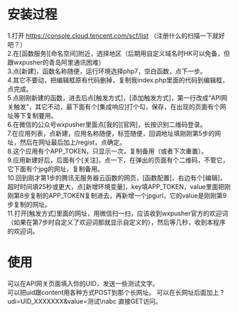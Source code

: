 # 安装过程
1.打开 https://console.cloud.tencent.com/scf/list （注册什么的扫描一下就好吧？）  
2.在[函数服务][命名空间]附近，选择地区（后期用自定义域名时HK可以免备，但跟wxpusher的青岛阿里通讯困难）  
3.点[新建]，函数名称随便，运行环境选择php7，空白函数，点下一步。  
4.其它不要动，把编辑框原有代码删掉，复制我index.php里面的代码到编辑框，点完成。  
5.点刚刚新建的函数，进去后点[触发方式]，[添加触发方式]，第一行改成“API网关触发”，其它不动，最下面有个[集成响应]打个勾，保存，在出现的页面有个网址等下复制要用。  
6.在微信的公众号wxpusher里面点[我的][官网]，长按识别二维码登录。  
7.在应用列表，点新建，应用名称随便，标签随便，回调地址填刚刚第5步的网址，然后在网址最后加上/regist，点确定。  
8.这个应用有个APP_TOKEN，只显示一次，复制备用（或者下次重置）。  
9.应用新建好后，后面有个[关注]，点一下，在弹出的页面有个二维码，不管它，它下面有个jpg的网址，复制备用。  
10.回到刚才第1步的腾讯无服务器云函数的网页，[函数配置]，右边有个[编辑]，超时时间填25秒或更大，点[新增环境变量]，key填APP_TOKEN，value里面把刚刚第8步复制的APP_TOKEN复制进去，再新增一个jpgurl，它的value是刚刚第9步复制的网址。  
11.打开[触发方式]里面的网址，用微信扫一扫，应该收到wxpusher官方的欢迎词（如果在第7步时自定义了欢迎词那就显示自定义的），然后等几秒，收到本程序的欢迎词。  

# 使用
可以在API网关页面填入你的UID，发送一些测试文字。  
可以把uid跟content用各种方式POST到那个长网址。
可以在长网址后面加上 ?udi=UID_XXXXXXX&value=测试\nabc 直接GET访问。  
